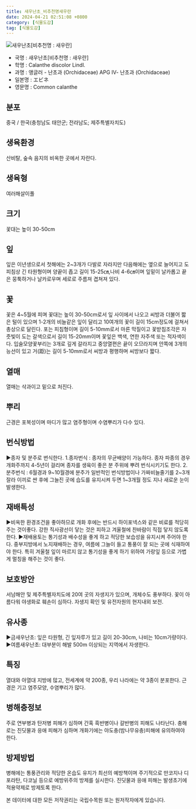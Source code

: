```yaml
---
title: 새우난초_비추천명새우란
date: 2024-04-21 02:51:08 +0800
category: [식물도감]
tag: [식물도감]
---
```




![새우난초[비추천명 : 새우란]](/fileUpload/plants/basic/Orchidaceae/Calanthe/6212/1_th2.JPG)
- 국명 : 새우난초[비추천명 : 새우란]
- 학명 : Calanthe discolor Lindl.
- 과명 : 앵글러 - 난초과 (Orchidaceae) APG Ⅳ- 난초과 (Orchidaceae)
- 일본명 : エビネ
- 영문명 : Common calanthe


## 분포
중국 / 한국(충청남도 태안군; 전라남도; 제주특별자치도) 
## 생육환경
산비탈, 숲속 음지의 비옥한 곳에서 자란다.
## 생육형
여러해살이풀 
## 크기
꽃대는 높이 30-50cm
## 잎
잎은 이년생으로서 첫해에는 2~3개가 다발로 자라지만 다음해에는 옆으로 늘어지고 도피침상 긴 타원형이며 양끝이 좁고 길이 15-25㎝,나비 4-6㎝이며 잎밑이 날카롭고 끝은 뭉툭하거나 날카로우며 세로로 주름져 겹쳐져 있다.
## 꽃
꽃은 4~5월에 피며 꽃대는 높이 30-50cm로서 잎 사이에서 나오고 씨방과 더불어 짧은 털이 있으며 1-2개의 비늘같은 잎이 달리고 10여개의 꽃이 길이 15cm정도에 걸쳐서 총상으로 달린다. 포는 피침형이며 길이 5-10mm로서 마른 막질이고 꽃받침조각은 자줏빛이 도는 갈색으로서 길이 15-20mm이며 꽃잎은 백색, 연한 자주색 또는 적자색이다. 입술모양꽃부리는 3개로 깊게 갈라지고 중앙열편은 끝이 오므라지며 안쪽에 3개의 능선이 있고 거(距)는 길이 5-10mm로서 씨방과 평행하며 씨방보다 짧다.
## 열매
열매는 삭과이고 밑으로 처진다.
## 뿌리
근경은 포복성이며 마디가 많고 염주형이며 수염뿌리가 다수 있다.
## 번식방법
▶종자 및 분주로 번식한다. 1.종자번식 : 종자의 무균배양이 가능하다. 종자 파종의 경우 개화주까지 4-5년이 걸리며 종자를 생육이 좋은 분 주위에 뿌려 번식시키기도 한다.2.분주번식 : 6월경과 9~10월경에 분주가 일반적인 번식방법이나 가짜비늘줄기를 2~3개 잘라 이끼로 싼 후에 그늘진 곳에 습도를 유지시켜 두면 1~3개월 정도 지나 새로운 눈이 발생한다.
## 재배특성
▶비옥한 환경조건을 좋아하므로 개화 후에는 반드시 하이포넥스와 같은 비료를 적당히 주는 것이좋다. 강한 직사광선이 닿는 것은 피하고 겨울철에 찬바람이 직접 닿지 않도록 한다.▶재배용토는 통기성과 배수성을 좋게 하고 적당한 보습성을 유지시켜 주어야 한다.  중부지방에서 노지재배하는 경우, 여름에 그늘이 들고 통풍이 잘 되는 곳에 식재하여야 한다. 특히 겨울철 잎이 마르지 않고 통기성을 좋게 하기 위하여 가랑잎 등으로 가볍게 멀칭을 해주는 것이 좋다.
## 보호방안
서남해안 및 제주특별자치도에 20여 곳의 자생지가 있으며, 개체수도 풍부하다. 꽃이 아름다워 야생화로 훼손이 심하다. 자생지 확인 및 유전자원의 현지내외 보전.
## 유사종
▶금새우난초: 잎은 타원형, 긴 잎자루가 있고 길이 20-30cm, 나비는 10cm가량이다. ▶여름새우난초: 대부분이 해발 500m 이상되는 지역에서 자생한다.
## 특징
열대와 아열대 지방에 많고, 전세계에 약 200종, 우리 나라에는 약 3종이 분포한다. 근경은 기고 염주모양, 수염뿌리가 많다.
## 병해충정보
주로 연부병과 탄저병 피해가 심하며 간혹 흑반병이나 갈반병의 피해도 나타난다. 충해로는 진딧물과 응애 피해가 심하며 개화기에는 야도충(밤나무유충)피해에 유의하여야 한다.
## 방제방법
병해에는 통풍관리와 적당한 온습도 유지가 최선의 예방책이며 주기적으로 만코지나 디포라탄, 다코닐 등으로 예방위주의 방제를 실시한다.진딧물과 응애 피해는 발생초기에 적용약제로 방제토록 한다.






본 데이터에 대한 모든 저작권리는 국립수목원 또는 원저작자에게 있습니다.
